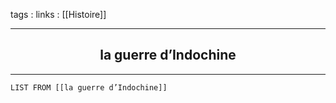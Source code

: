 tags : 
links : [[Histoire]]

****

<h2 style="text-align: center;"> la guerre d’Indochine </h2>

****


```dataview
LIST FROM [[la guerre d’Indochine]]
```
